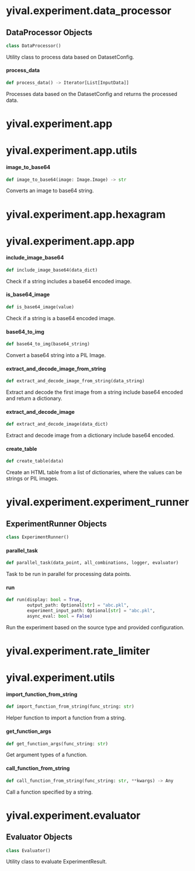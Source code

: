 <a id="yival.experiment.data_processor"></a>

# yival.experiment.data\_processor

<a id="yival.experiment.data_processor.DataProcessor"></a>

## DataProcessor Objects

```python
class DataProcessor()
```

Utility class to process data based on DatasetConfig.

<a id="yival.experiment.data_processor.DataProcessor.process_data"></a>

#### process\_data

```python
def process_data() -> Iterator[List[InputData]]
```

Processes data based on the DatasetConfig and returns the processed
data.

<a id="yival.experiment.app"></a>

# yival.experiment.app

<a id="yival.experiment.app.utils"></a>

# yival.experiment.app.utils

<a id="yival.experiment.app.utils.image_to_base64"></a>

#### image\_to\_base64

```python
def image_to_base64(image: Image.Image) -> str
```

Converts an image to base64 string.

<a id="yival.experiment.app.hexagram"></a>

# yival.experiment.app.hexagram

<a id="yival.experiment.app.app"></a>

# yival.experiment.app.app

<a id="yival.experiment.app.app.include_image_base64"></a>

#### include\_image\_base64

```python
def include_image_base64(data_dict)
```

Check if a string includes a base64 encoded image.

<a id="yival.experiment.app.app.is_base64_image"></a>

#### is\_base64\_image

```python
def is_base64_image(value)
```

Check if a string is a base64 encoded image.

<a id="yival.experiment.app.app.base64_to_img"></a>

#### base64\_to\_img

```python
def base64_to_img(base64_string)
```

Convert a base64 string into a PIL Image.

<a id="yival.experiment.app.app.extract_and_decode_image_from_string"></a>

#### extract\_and\_decode\_image\_from\_string

```python
def extract_and_decode_image_from_string(data_string)
```

Extract and decode the first image from a string include base64 encoded and return a dictionary.

<a id="yival.experiment.app.app.extract_and_decode_image"></a>

#### extract\_and\_decode\_image

```python
def extract_and_decode_image(data_dict)
```

Extract and decode image from a dictionary include base64 encoded.

<a id="yival.experiment.app.app.create_table"></a>

#### create\_table

```python
def create_table(data)
```

Create an HTML table from a list of dictionaries, where the values can be strings or PIL images.

<a id="yival.experiment.experiment_runner"></a>

# yival.experiment.experiment\_runner

<a id="yival.experiment.experiment_runner.ExperimentRunner"></a>

## ExperimentRunner Objects

```python
class ExperimentRunner()
```

<a id="yival.experiment.experiment_runner.ExperimentRunner.parallel_task"></a>

#### parallel\_task

```python
def parallel_task(data_point, all_combinations, logger, evaluator)
```

Task to be run in parallel for processing data points.

<a id="yival.experiment.experiment_runner.ExperimentRunner.run"></a>

#### run

```python
def run(display: bool = True,
        output_path: Optional[str] = "abc.pkl",
        experiment_input_path: Optional[str] = "abc.pkl",
        async_eval: bool = False)
```

Run the experiment based on the source type and provided configuration.

<a id="yival.experiment.rate_limiter"></a>

# yival.experiment.rate\_limiter

<a id="yival.experiment.utils"></a>

# yival.experiment.utils

<a id="yival.experiment.utils.import_function_from_string"></a>

#### import\_function\_from\_string

```python
def import_function_from_string(func_string: str)
```

Helper function to import a function from a string.

<a id="yival.experiment.utils.get_function_args"></a>

#### get\_function\_args

```python
def get_function_args(func_string: str)
```

Get argument types of a function.

<a id="yival.experiment.utils.call_function_from_string"></a>

#### call\_function\_from\_string

```python
def call_function_from_string(func_string: str, **kwargs) -> Any
```

Call a function specified by a string.

<a id="yival.experiment.evaluator"></a>

# yival.experiment.evaluator

<a id="yival.experiment.evaluator.Evaluator"></a>

## Evaluator Objects

```python
class Evaluator()
```

Utility class to evaluate ExperimentResult.

